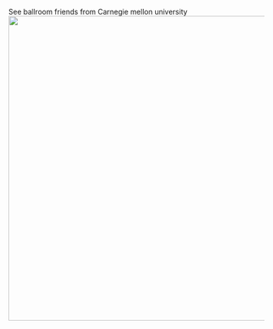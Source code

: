 See ballroom friends from Carnegie mellon university
<img src="https://user-images.githubusercontent.com/66021647/213742375-f00a8adf-21dd-4c02-a0f2-0a67108efaa0.JPG" width="600" >
